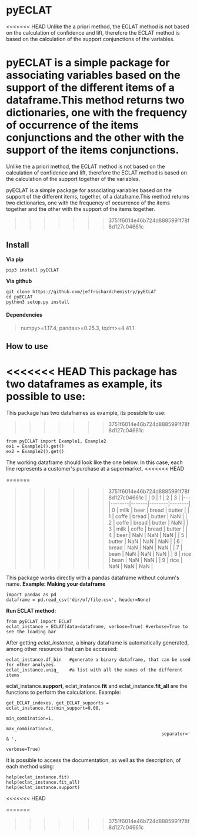 # pyECLAT
<<<<<<< HEAD
Unlike the a priori method, the ECLAT method is not based on the calculation of confidence and lift, therefore the ECLAT method is based on the calculation of the support conjunctions of the variables.

pyECLAT is a simple package for associating variables based on the support of the different items of a dataframe.This method returns two dictionaries, one with the frequency of occurrence of the items conjunctions and the other with the support of the items conjunctions.
=======
Unlike the a priori method, the ECLAT method is not based on the calculation of confidence and lift, therefore the ECLAT method is based on the calculation of the support together of the variables.

pyECLAT is a simple package for associating variables based on the support of the different items, together, of a dataframe.This method returns two dictionaries, one with the frequency of occurrence of the items together and the other with the support of the items together.
>>>>>>> 3751f6014e46b724d8885991f78f8d127c04661c

## Install
<b>Via pip</b>
```
pip3 install pyECLAT
```
<b>Via github</b>
```
git clone https://github.com/jeffrichardchemistry/pyECLAT
cd pyECLAT
python3 setup.py install
```
#### Dependencies
> numpy>=1.17.4, pandas>=0.25.3, tqdm>=4.41.1

## How to use
<<<<<<< HEAD
This package has two dataframes as example, its possible to use:
=======
This package has two dataframes as example, its possible to use: 
>>>>>>> 3751f6014e46b724d8885991f78f8d127c04661c
```
from pyECLAT import Example1, Example2
ex1 = Example1().get()
ex2 = Example2().get()
```
The working dataframe should look like the one below. In this case, each line represents a customer's purchase at a supermarket.
<<<<<<< HEAD

=======
>>>>>>> 3751f6014e46b724d8885991f78f8d127c04661c
|   | 0      | 1     | 2      | 3      |
|---|--------|-------|--------|--------|
| 0 | milk   | beer  | bread  | butter |
| 1 | coffe  | bread | butter | NaN    |
| 2 | coffe  | bread | butter | NaN    |
| 3 | milk   | coffe | bread  | butter |
| 4 | beer   | NaN   | NaN    | NaN    |
| 5 | butter | NaN   | NaN    | NaN    |
| 6 | bread  | NaN   | NaN    | NaN    |
| 7 | bean   | NaN   | NaN    | NaN    |
| 8 | rice   | bean  | NaN    | NaN    |
| 9 | rice   | NaN   | NaN    | NaN    |

This package works directly with a pandas dataframe without column's name.
<b>Example: Making your dataframe </b>
```
import pandas as pd
dataframe = pd.read_csv('dir/of/file.csv', header=None)  
```
<b>Run ECLAT method:</b>
```
from pyECLAT import ECLAT
eclat_instance = ECLAT(data=dataframe, verbose=True) #verbose=True to see the loading bar
```
After getting <i>eclat_instance</i>, a binary dataframe is automatically generated, among other resources that can be accessed:
```
eclat_instance.df_bin   #generate a binary dataframe, that can be used for other analyzes.
eclat_instance.uniq_    #a list with all the names of the different items

```
eclat_instance.<b>support</b>, eclat_instance.<b>fit</b> and eclat_instance.<b>fit_all</b> are the functions to perform the calculations. Example:
```
get_ECLAT_indexes, get_ECLAT_supports = eclat_instance.fit(min_support=0.08,
                                                           min_combination=1,
                                                           max_combination=3,
                                                           separator=' & ',
                                                           verbose=True)

```
It is possible to access the documentation, as well as the description, of each method using:
```
help(eclat_instance.fit)
help(eclat_instance.fit_all)
help(eclat_instance.support)

```

<<<<<<< HEAD

=======
>>>>>>> 3751f6014e46b724d8885991f78f8d127c04661c
